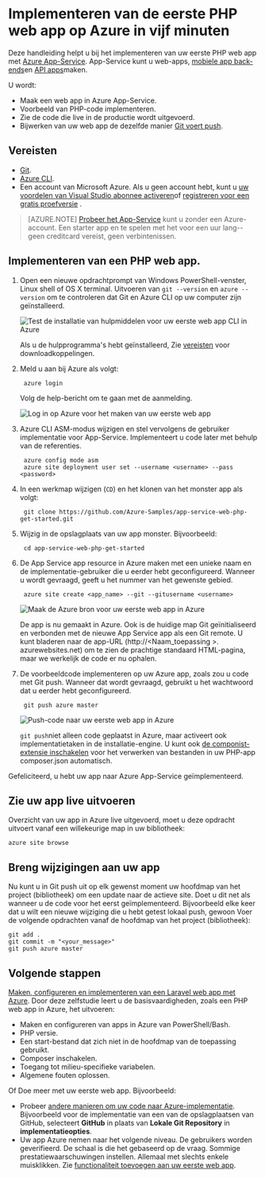 <properties 
    pageTitle="Implementeren van de eerste PHP web app op Azure in vijf minuten | Microsoft Azure" 
    description="Leer hoe makkelijk web apps in App-Service worden uitgevoerd door het implementeren van een monster app. Start doen reële ontwikkeling snel en direct de resultaten bekijken." 
    services="app-service\web"
    documentationCenter=""
    authors="cephalin"
    manager="wpickett"
    editor=""
/>

<tags
    ms.service="app-service-web"
    ms.workload="web"
    ms.tgt_pltfrm="na"
    ms.devlang="na"
    ms.topic="hero-article"
    ms.date="10/13/2016" 
    ms.author="cephalin"
/>
    
# <a name="deploy-your-first-php-web-app-to-azure-in-five-minutes"></a>Implementeren van de eerste PHP web app op Azure in vijf minuten

Deze handleiding helpt u bij het implementeren van uw eerste PHP web app met [Azure App-Service](../app-service/app-service-value-prop-what-is.md).
App-Service kunt u web-apps, [mobiele app back-ends](/documentation/learning-paths/appservice-mobileapps/)en [API apps](../app-service-api/app-service-api-apps-why-best-platform.md)maken.

U wordt: 

- Maak een web app in Azure App-Service.
- Voorbeeld van PHP-code implementeren.
- Zie de code die live in de productie wordt uitgevoerd.
- Bijwerken van uw web app de dezelfde manier [Git voert push](https://git-scm.com/docs/git-push).

## <a name="prerequisites"></a>Vereisten

- [Git](http://www.git-scm.com/downloads).
- [Azure CLI](../xplat-cli-install.md).
- Een account van Microsoft Azure. Als u geen account hebt, kunt u [uw voordelen van Visual Studio abonnee activeren](/pricing/member-offers/msdn-benefits-details/?WT.mc_id=A261C142F)of [registreren voor een gratis proefversie](/pricing/free-trial/?WT.mc_id=A261C142F) .

>[AZURE.NOTE] [Probeer het App-Service](http://go.microsoft.com/fwlink/?LinkId=523751) kunt u zonder een Azure-account. Een starter app en te spelen met het voor een uur lang--geen creditcard vereist, geen verbintenissen.

## <a name="deploy-a-php-web-app"></a>Implementeren van een PHP web app.

1. Open een nieuwe opdrachtprompt van Windows PowerShell-venster, Linux shell of OS X terminal. Uitvoeren van `git --version` en `azure --version` om te controleren dat Git en Azure CLI op uw computer zijn geïnstalleerd.

    ![Test de installatie van hulpmiddelen voor uw eerste web app CLI in Azure](./media/app-service-web-get-started/1-test-tools.png)

    Als u de hulpprogramma's hebt geïnstalleerd, Zie [vereisten](#Prerequisites) voor downloadkoppelingen.

3. Meld u aan bij Azure als volgt:

        azure login

    Volg de help-bericht om te gaan met de aanmelding.

    ![Log in op Azure voor het maken van uw eerste web app](./media/app-service-web-get-started/3-azure-login.png)

4. Azure CLI ASM-modus wijzigen en stel vervolgens de gebruiker implementatie voor App-Service. Implementeert u code later met behulp van de referenties.

        azure config mode asm
        azure site deployment user set --username <username> --pass <password>

1. In een werkmap wijzigen (`CD`) en het klonen van het monster app als volgt:

        git clone https://github.com/Azure-Samples/app-service-web-php-get-started.git

2. Wijzig in de opslagplaats van uw app monster. Bijvoorbeeld:

        cd app-service-web-php-get-started

4. De App Service app resource in Azure maken met een unieke naam en de implementatie-gebruiker die u eerder hebt geconfigureerd. Wanneer u wordt gevraagd, geeft u het nummer van het gewenste gebied.

        azure site create <app_name> --git --gitusername <username>

    ![Maak de Azure bron voor uw eerste web app in Azure](./media/app-service-web-get-started-languages/php-site-create.png)

    De app is nu gemaakt in Azure. Ook is de huidige map Git geïnitialiseerd en verbonden met de nieuwe App Service app als een Git remote.
    U kunt bladeren naar de app-URL (http://&lt;Naam_toepassing >. azurewebsites.net) om te zien de prachtige standaard HTML-pagina, maar we werkelijk de code er nu ophalen.

4. De voorbeeldcode implementeren op uw Azure app, zoals zou u code met Git push. Wanneer dat wordt gevraagd, gebruikt u het wachtwoord dat u eerder hebt geconfigureerd.

        git push azure master

    ![Push-code naar uw eerste web app in Azure](./media/app-service-web-get-started-languages/php-git-push.png)

    `git push`niet alleen code geplaatst in Azure, maar activeert ook implementatietaken in de installatie-engine. U kunt ook  [de componist-extensie inschakelen](web-sites-php-mysql-deploy-use-git.md#composer) voor het verwerken van bestanden in uw PHP-app composer.json automatisch.

Gefeliciteerd, u hebt uw app naar Azure App-Service geïmplementeerd.

## <a name="see-your-app-running-live"></a>Zie uw app live uitvoeren

Overzicht van uw app in Azure live uitgevoerd, moet u deze opdracht uitvoert vanaf een willekeurige map in uw bibliotheek:

    azure site browse

## <a name="make-updates-to-your-app"></a>Breng wijzigingen aan uw app

Nu kunt u in Git push uit op elk gewenst moment uw hoofdmap van het project (bibliotheek) om een update naar de actieve site. Doet u dit net als wanneer u de code voor het eerst geïmplementeerd. Bijvoorbeeld elke keer dat u wilt een nieuwe wijziging die u hebt getest lokaal push, gewoon Voer de volgende opdrachten vanaf de hoofdmap van het project (bibliotheek):

    git add .
    git commit -m "<your_message>"
    git push azure master

## <a name="next-steps"></a>Volgende stappen

[Maken, configureren en implementeren van een Laravel web app met Azure](app-service-web-php-get-started.md). Door deze zelfstudie leert u de basisvaardigheden, zoals een PHP web app in Azure, het uitvoeren:

- Maken en configureren van apps in Azure van PowerShell/Bash.
- PHP versie.
- Een start-bestand dat zich niet in de hoofdmap van de toepassing gebruikt.
- Composer inschakelen.
- Toegang tot milieu-specifieke variabelen.
- Algemene fouten oplossen.

Of Doe meer met uw eerste web app. Bijvoorbeeld:

- Probeer [andere manieren om uw code naar Azure-implementatie](../app-service-web/web-sites-deploy.md). Bijvoorbeeld voor de implementatie van een van de opslagplaatsen van GitHub, selecteert **GitHub** in plaats van **Lokale Git Repository** in **implementatieopties**.
- Uw app Azure nemen naar het volgende niveau. De gebruikers worden geverifieerd. De schaal is die het gebaseerd op de vraag. Sommige prestatiewaarschuwingen instellen. Allemaal met slechts enkele muisklikken. Zie [functionaliteit toevoegen aan uw eerste web app](app-service-web-get-started-2.md).

